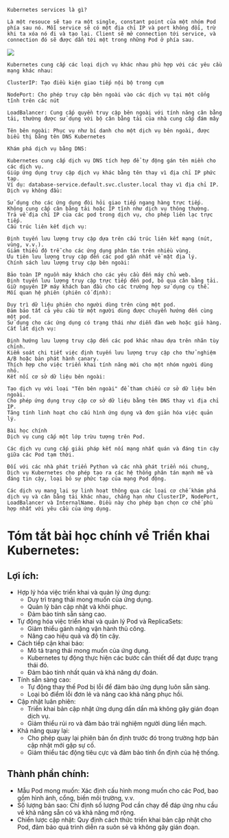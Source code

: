 ```
Kubernetes services là gì?

Là một resouce sẽ tạo ra một single, constant point của một nhóm Pod phía sau nó. Mỗi service sẽ có một địa chỉ IP và port không đổi, trừ khi ta xóa nó đi và tạo lại. Client sẽ mở connection tới service, và connection đó sẽ được dẫn tới một trong những Pod ở phía sau.

```
<img src="https://images.viblo.asia/70712ee9-896f-4e42-a60a-baeec120abee.png">



```
Kubernetes cung cấp các loại dịch vụ khác nhau phù hợp với các yêu cầu mạng khác nhau:

ClusterIP: Tạo điều kiện giao tiếp nội bộ trong cụm

NodePort: Cho phép truy cập bên ngoài vào các dịch vụ tại một cổng tĩnh trên các nút

LoadBalancer: Cung cấp quyền truy cập bên ngoài với tính năng cân bằng tải, thường được sử dụng với bộ cân bằng tải của nhà cung cấp đám mây

Tên bên ngoài: Phục vụ như bí danh cho một dịch vụ bên ngoài, được biểu thị bằng tên DNS Kubernetes
```

```
Khám phá dịch vụ bằng DNS:

Kubernetes cung cấp dịch vụ DNS tích hợp để tự động gán tên miền cho các dịch vụ.
Giúp ứng dụng truy cập dịch vụ khác bằng tên thay vì địa chỉ IP phức tạp.
Ví dụ: database-service.default.svc.cluster.local thay vì địa chỉ IP.
Dịch vụ không đầu:

Sử dụng cho các ứng dụng đòi hỏi giao tiếp ngang hàng trực tiếp.
Không cung cấp cân bằng tải hoặc IP tĩnh như dịch vụ thông thường.
Trả về địa chỉ IP của các pod trong dịch vụ, cho phép liên lạc trực tiếp.
Cấu trúc liên kết dịch vụ:

Định tuyến lưu lượng truy cập dựa trên cấu trúc liên kết mạng (nút, vùng, v.v.).
Giảm thiểu độ trễ cho các ứng dụng phân tán trên nhiều vùng.
Ưu tiên lưu lượng truy cập đến các pod gần nhất về mặt địa lý.
Chính sách lưu lượng truy cập bên ngoài:

Bảo toàn IP nguồn máy khách cho các yêu cầu đến máy chủ web.
Định tuyến lưu lượng truy cập trực tiếp đến pod, bỏ qua cân bằng tải.
Giữ nguyên IP máy khách ban đầu cho các trường hợp sử dụng cụ thể.
Mối quan hệ phiên (phiên cố định):

Duy trì dữ liệu phiên cho người dùng trên cùng một pod.
Đảm bảo tất cả yêu cầu từ một người dùng được chuyển hướng đến cùng một pod.
Sử dụng cho các ứng dụng có trạng thái như diễn đàn web hoặc giỏ hàng.
Cắt lát dịch vụ:

Định hướng lưu lượng truy cập đến các pod khác nhau dựa trên nhãn tùy chỉnh.
Kiểm soát chi tiết việc định tuyến lưu lượng truy cập cho thử nghiệm A/B hoặc bản phát hành canary.
Thích hợp cho việc triển khai tính năng mới cho một nhóm người dùng nhỏ.
Kết nối cơ sở dữ liệu bên ngoài:

Tạo dịch vụ với loại "Tên bên ngoài" để tham chiếu cơ sở dữ liệu bên ngoài.
Cho phép ứng dụng truy cập cơ sở dữ liệu bằng tên DNS thay vì địa chỉ IP.
Tăng tính linh hoạt cho cấu hình ứng dụng và đơn giản hóa việc quản lý.
```

```
Bài học chính
Dịch vụ cung cấp một lớp trừu tượng trên Pod. 

Các dịch vụ cung cấp giải pháp kết nối mạng nhất quán và đáng tin cậy giữa các Pod tạm thời. 

Đối với các nhà phát triển Python và các nhà phát triển nói chung, Dịch vụ Kubernetes cho phép tạo ra các hệ thống phân tán mạnh mẽ và đáng tin cậy, loại bỏ sự phức tạp của mạng Pod động.

Các dịch vụ mang lại sự linh hoạt thông qua các loại cơ chế khám phá dịch vụ và cân bằng tải khác nhau, chẳng hạn như ClusterIP, NodePort, LoadBalancer và InternalName. Điều này cho phép bạn chọn cơ chế phù hợp nhất với yêu cầu của ứng dụng.
```


# Tóm tắt bài học chính về Triển khai Kubernetes:
## Lợi ích:

- Hợp lý hóa việc triển khai và quản lý ứng dụng:
    - Duy trì trạng thái mong muốn của ứng dụng.
    - Quản lý bản cập nhật và khôi phục.
    - Đảm bảo tính sẵn sàng cao.
- Tự động hóa việc triển khai và quản lý Pod và ReplicaSets:
    - Giảm thiểu gánh nặng vận hành thủ công.
    - Nâng cao hiệu quả và độ tin cậy.
- Cách tiếp cận khai báo:
    - Mô tả trạng thái mong muốn của ứng dụng.
    - Kubernetes tự động thực hiện các bước cần thiết để đạt được trạng thái đó.
    - Đảm bảo tính nhất quán và khả năng dự đoán.
- Tính sẵn sàng cao:
    - Tự động thay thế Pod bị lỗi để đảm bảo ứng dụng luôn sẵn sàng.
    - Loại bỏ điểm lỗi đơn lẻ và nâng cao khả năng phục hồi.
- Cập nhật luân phiên:
    - Triển khai bản cập nhật ứng dụng dần dần mà không gây gián đoạn dịch vụ.
    - Giảm thiểu rủi ro và đảm bảo trải nghiệm người dùng liền mạch.
- Khả năng quay lại:
    - Cho phép quay lại phiên bản ổn định trước đó trong trường hợp bản cập nhật mới gặp sự cố.
    - Giảm thiểu tác động tiêu cực và đảm bảo tính ổn định của hệ thống.
## Thành phần chính:

- Mẫu Pod mong muốn: Xác định cấu hình mong muốn cho các Pod, bao gồm hình ảnh, cổng, biến môi trường, v.v.
- Số lượng bản sao: Chỉ định số lượng Pod cần chạy để đáp ứng nhu cầu về khả năng sẵn có và khả năng mở rộng.
- Chiến lược cập nhật: Quy định cách thức triển khai bản cập nhật cho Pod, đảm bảo quá trình diễn ra suôn sẻ và không gây gián đoạn.